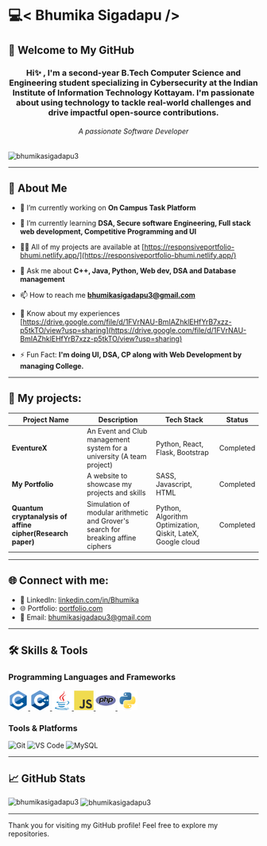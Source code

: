 

<!--
**BhumikaSigadapu3/BhumikaSigadapu3** is a ✨ _special_ ✨ repository because its `README.md` (this file) appears on your GitHub profile.
-->
# 💻< Bhumika Sigadapu />
## 👋 Welcome to My GitHub

<h3 align="center">Hi✨ , I'm a second-year B.Tech Computer Science and Engineering student specializing in Cybersecurity at the Indian Institute of Information Technology Kottayam. I'm passionate about using technology to tackle real-world challenges and drive impactful open-source contributions.</h3>
<h6 align="center">A passionate Software Developer</h6>

<p align="left"> <img src="https://komarev.com/ghpvc/?username=bhumikasigadapu3&label=Profile%20views&color=0e75b6&style=flat" alt="bhumikasigadapu3" /> </p>

---

## 🌟 About Me

- 🔭 I’m currently working on **On Campus Task Platform** 

- 🌱 I’m currently learning **DSA, Secure software Engineering, Full stack web development, Competitive Programming and UI**

- 👨‍💻 All of my projects are available at [https://responsiveportfolio-bhumi.netlify.app/](https://responsiveportfolio-bhumi.netlify.app/)

- 💬 Ask me about **C++, Java, Python, Web dev, DSA and Database management**

- 📫 How to reach me **bhumikasigadapu3@gmail.com**

- 📄 Know about my experiences [https://drive.google.com/file/d/1FVrNAU-BmIAZhklEHfYrB7xzz-p5tkTO/view?usp=sharing](https://drive.google.com/file/d/1FVrNAU-BmIAZhklEHfYrB7xzz-p5tkTO/view?usp=sharing)

- ⚡ Fun Fact: **I'm doing UI, DSA, CP along with Web Development by managing College.**

---

## 💼 My projects: 

| Project Name                 | Description                                  | Tech Stack               | Status      |  
| ---------------------------- | -------------------------------------------- | ------------------------ | ----------- | 
| **EventureX**           | An Event and Club management system for a university (A team project) | Python, React, Flask, Bootstrap          | Completed |  
| **My Portfolio**             | A website to showcase my projects and skills | SASS, Javascript, HTML  | Completed |  
| **Quantum cryptanalysis of affine cipher(Research paper)** |  Simulation of modular arithmetic and Grover's search for breaking affine ciphers  | Python, Algorithm Optimization, Qiskit, LateX, Google cloud           | Completed   |  


---


## 🌐 Connect with me: 


- 💼 LinkedIn: [linkedin.com/in/Bhumika](https://www.linkedin.com/in/bhumika-sigadapu-44b34a280/)
- 🌐 Portfolio: [portfolio.com](https://responsiveportfolio-bhumi.netlify.app/)
- 📧 Email: [bhumikasigadapu3@gmail.com](mailto:bhumikasigadapu3@gmail.com)


---

## 🛠️ Skills & Tools

### **Programming Languages and Frameworks**
<p align="left"> <a href="https://www.cprogramming.com/" target="_blank" rel="noreferrer"> <img src="https://raw.githubusercontent.com/devicons/devicon/master/icons/c/c-original.svg" alt="c" width="40" height="40"/> </a> <a href="https://www.w3schools.com/cpp/" target="_blank" rel="noreferrer"> <img src="https://raw.githubusercontent.com/devicons/devicon/master/icons/cplusplus/cplusplus-original.svg" alt="cplusplus" width="40" height="40"/> </a> <a href="https://www.java.com" target="_blank" rel="noreferrer"> <img src="https://raw.githubusercontent.com/devicons/devicon/master/icons/java/java-original.svg" alt="java" width="40" height="40"/> </a> <a href="https://developer.mozilla.org/en-US/docs/Web/JavaScript" target="_blank" rel="noreferrer"> <img src="https://raw.githubusercontent.com/devicons/devicon/master/icons/javascript/javascript-original.svg" alt="javascript" width="40" height="40"/> </a> <a href="https://www.php.net" target="_blank" rel="noreferrer"> <img src="https://raw.githubusercontent.com/devicons/devicon/master/icons/php/php-original.svg" alt="php" width="40" height="40"/> </a> <a href="https://www.python.org" target="_blank" rel="noreferrer"> <img src="https://raw.githubusercontent.com/devicons/devicon/master/icons/python/python-original.svg" alt="python" width="40" height="40"/> </a> </p>

### **Tools & Platforms**
![Git](https://img.shields.io/badge/Git-%23F05033.svg?style=for-the-badge&logo=git&logoColor=white)
![VS Code](https://img.shields.io/badge/VS%20Code-%23007ACC.svg?style=for-the-badge&logo=visual-studio-code&logoColor=white)
![MySQL](https://img.shields.io/badge/MySQL-%234479A1.svg?style=for-the-badge&logo=mysql&logoColor=white)

---
## 📈 GitHub Stats
<p><img align="left" src="https://github-readme-stats.vercel.app/api/top-langs?username=bhumikasigadapu3&show_icons=true&locale=en&layout=compact" alt="bhumikasigadapu3" /></p>

<p>&nbsp;<img align="center" src="https://github-readme-stats.vercel.app/api?username=bhumikasigadapu3&show_icons=true&locale=en" alt="bhumikasigadapu3" /></p>

---


Thank you for visiting my GitHub profile! Feel free to explore my repositories.
